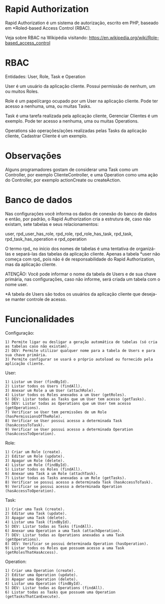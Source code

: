 Rapid Authorization
==================

Rapid Authorization é um sistema de autorização, escrito em PHP, baseado em *Roled-based Access Control (RBAC).

Veja sobre RBAC na Wikipédia visitando: https://en.wikipedia.org/wiki/Role-based_access_control


RBAC
==================

Entidades: User, Role, Task e Operation

User é um usuário da aplicação cliente.
Possui permissão de nenhum, um ou muitos Roles.

Role é um papel/cargo ocupado por um User na aplicação cliente.
Pode ter acesso a nenhuma, uma, ou muitas Tasks.

Task é uma tarefa realizada pela aplicação cliente, Gerenciar Clientes é um exemplo.
Pode ter acesso a nenhuma, uma ou muitas Operations.

Operations são operações/ações realizadas pelas Tasks da aplicação cliente, Cadastrar Cliente é um exemplo.


Observações
==================

Alguns programadores gostam de considerar uma Task como um Controller,
por exemplo ClienteController, e uma Operation como uma ação do Controller, por exemplo
actionCreate ou createAction.


Banco de dados
==================

Nas configurações você informa os dados de conexão do banco de dados e então, por padrão, o Rapid
Authorization cria a estrutura de, caso não existam, sete tabelas e seus relacionamentos:

user, rpd_user_has_role, rpd_role, rpd_role_has_task, rpd_task, rpd_task_has_operation e rpd_operation

O termo rpd_ no início dos nomes de tabelas é uma tentativa de organizá-las e separá-las das tabelas
da aplicação cliente. Apenas a tabela *user não começa com rpd_ pois não é de responsabilidade do
Rapid Authorization, mas da aplicação cliente.


ATENÇÃO: Você pode informar o nome da tabela de Users e de sua chave primária, nas configurações, caso
não informe, será criada um tabela com o nome user.


*A tabela de Users são todos os usuários da aplicação cliente que deseja-se manter controle de acesso.


Funcionalidades
==================

Configuração:

    1) Permite ligar ou desligar a geração automática de tabelas (só cria as tabelas caso não existam).
    2) DEV: Permite utilizar qualquer nome para a tabela de Users e para sua chave primária.
    3) Permite configurar se usará o próprio autoload ou fornecido pela aplicação cliente.

User:

    1) Listar um User (findById).
    2) Listar todos os Users (findAll).
    3) Anexar um Role a um User (attachRole).
    4) Listar todos os Roles anexados a um User (getRoles).
    5) DEV: Listar todas as Tasks que um User tem acesso (getTasks).
    6) DEV: Listar todas as Operations que um User tem acesso (getOperations).
    7) Verificar se User tem permissões de um Role (hasPermissionsOfTheRole).
    8) Verificar se User possui acesso a determinada Task (hasAccessToTask).
    9) Verificar se User possui acesso a determinada Operation (hasAccessToOperation).

Role:

    1) Criar um Role (create).
    2) Editar um Role (update).
    3) Apagar um Role (delete).
    4) Listar um Role (findById).
    5) Listar todos os Roles (findAll).
    6) Anexar uma Task a um Role (attachTask).
    7) Listar todas as Tasks anexadas a um Role (getTasks).
    8) Verificar se possui acesso a determinada Task (hasAccessToTask).
    9) Verificar se possui acesso a determinada Operation (hasAccessToOperation).

Task:

    1) Criar uma Task (create).
    2) Editar uma Task (update).
    3) Apagar uma Task (delete).
    4) Listar uma Task (findById).
    5) DEV: Listar todas as Tasks (findAll).
    6) Anexar uma Operation a uma Task (attachOperation).
    7) DEV: Listar todas as Operations anexadas a uma Task (getOperations).
    8) DEV: Verificar se possui determinada Operation (hasOperation).
    9) Listar todos os Roles que possuem acesso a uma Task (getRolesThatHasAccess).

Operation:

    1) Criar uma Operation (create).
    2) Editar uma Operation (update).
    3) Apagar uma Operation (delete).
    4) Listar uma Operation (findById).
    5) DEV: Listar todas as Operations (findAll).
    6) Listar todas as Tasks que possuem uma Operation (getTasksThatCanExecute).